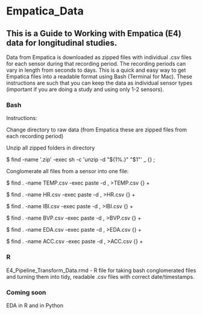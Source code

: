 # Empatica_Data

## This is a Guide to Working with Empatica (E4) data for longitudinal studies.

Data from Empatica is downloaded as zipped files with individual .csv files for each sensor during that recording period. The recording periods can vary in length from seconds to days. This is a quick and easy way to get Empatica files into a readable format using Bash (Terminal for Mac). These instructions are such that you can keep the data as individual sensor types (important if you are doing a study and using only 1-2 sensors).



### Bash

Instructions:

Change directory to raw data (from Empatica these are zipped files from each recording period)

Unzip all zipped folders in directory

$ find -name '.zip' -exec sh -c 'unzip -d "${1%.}" "$1"' _ {} ;

Conglomerate all files from a sensor into one file:

$ find . -name TEMP.csv -exec paste -d , >TEMP.csv {} +

$ find . -name HR.csv -exec paste -d , >HR.csv {} +

$ find . -name IBI.csv -exec paste -d , >IBI.csv {} +

$ find . -name BVP.csv -exec paste -d , >BVP.csv {} +

$ find . -name EDA.csv -exec paste -d , >EDA.csv {} +

$ find . -name ACC.csv -exec paste -d , >ACC.csv {} +


### R

E4_Pipeline_Transform_Data.rmd - R file for taking bash conglomerated files and turning them into tidy, readable .csv files with correct date/timestamps.


### Coming soon

EDA in R and in Python

